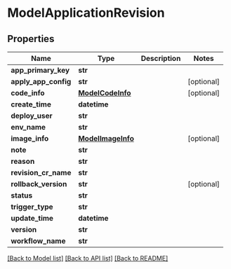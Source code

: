 # ModelApplicationRevision

## Properties
Name | Type | Description | Notes
------------ | ------------- | ------------- | -------------
**app_primary_key** | **str** |  | 
**apply_app_config** | **str** |  | [optional] 
**code_info** | [**ModelCodeInfo**](ModelCodeInfo.md) |  | [optional] 
**create_time** | **datetime** |  | 
**deploy_user** | **str** |  | 
**env_name** | **str** |  | 
**image_info** | [**ModelImageInfo**](ModelImageInfo.md) |  | [optional] 
**note** | **str** |  | 
**reason** | **str** |  | 
**revision_cr_name** | **str** |  | 
**rollback_version** | **str** |  | [optional] 
**status** | **str** |  | 
**trigger_type** | **str** |  | 
**update_time** | **datetime** |  | 
**version** | **str** |  | 
**workflow_name** | **str** |  | 

[[Back to Model list]](../README.md#documentation-for-models) [[Back to API list]](../README.md#documentation-for-api-endpoints) [[Back to README]](../README.md)

